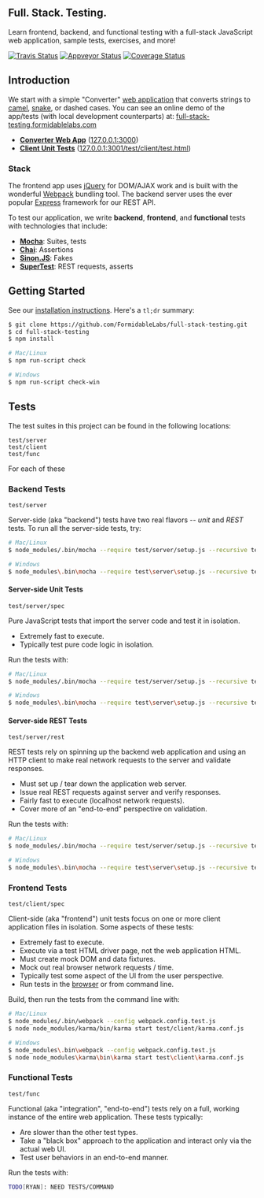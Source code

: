 Full. Stack. Testing.
---------------------

Learn frontend, backend, and functional testing with a full-stack JavaScript
web application, sample tests, exercises, and more!

[![Travis Status][trav_img]][trav_site]
[![Appveyor Status][av_img]][av_site]
[![Coverage Status][cov_img]][cov_site]

## Introduction

We start with a simple "Converter" [web application][fst_app] that converts
strings to [camel][], [snake][], or dashed cases. You can see an online
demo of the app/tests (with local development counterparts) at:
[full-stack-testing.formidablelabs.com][fst_site]

* **[Converter Web App][fst_app]** ([127.0.0.1:3000][dev_app])
* **[Client Unit Tests][fst_test]**
  ([127.0.0.1:3001/test/client/test.html][dev_test])

### Stack

The frontend app uses [jQuery][] for DOM/AJAX work and is built with the
wonderful [Webpack][] bundling tool. The backend server uses the ever popular
[Express][] framework for our REST API.

To test our application, we write **backend**, **frontend**, and **functional**
tests with technologies that include:

* **[Mocha](http://mochajs.org/)**: Suites, tests
* **[Chai](http://chaijs.com/)**: Assertions
* **[Sinon.JS](http://sinonjs.org/)**: Fakes
* **[SuperTest](https://github.com/visionmedia/supertest)**: REST requests,
  asserts

## Getting Started

See our [installation instructions](./INSTALL.md). Here's a `tl;dr` summary:

```sh
$ git clone https://github.com/FormidableLabs/full-stack-testing.git
$ cd full-stack-testing
$ npm install

# Mac/Linux
$ npm run-script check

# Windows
$ npm run-script check-win
```

## Tests

The test suites in this project can be found in the following locations:

```
test/server
test/client
test/func
```

For each of these

### Backend Tests

`test/server`

Server-side (aka "backend") tests have two real flavors -- *unit* and *REST*
tests. To run all the server-side tests, try:

```sh
# Mac/Linux
$ node_modules/.bin/mocha --require test/server/setup.js --recursive test/server

# Windows
$ node_modules\.bin\mocha --require test\server\setup.js --recursive test\server
```

#### Server-side Unit Tests

`test/server/spec`

Pure JavaScript tests that import the server code and test it in isolation.

* Extremely fast to execute.
* Typically test pure code logic in isolation.

Run the tests with:

```sh
# Mac/Linux
$ node_modules/.bin/mocha --require test/server/setup.js --recursive test/server/spec

# Windows
$ node_modules\.bin\mocha --require test\server\setup.js --recursive test\server\spec
```

#### Server-side REST Tests

`test/server/rest`

REST tests rely on spinning up the backend web application and using an HTTP
client to make real network requests to the server and validate responses.

* Must set up / tear down the application web server.
* Issue real REST requests against server and verify responses.
* Fairly fast to execute (localhost network requests).
* Cover more of an "end-to-end" perspective on validation.

Run the tests with:

```sh
# Mac/Linux
$ node_modules/.bin/mocha --require test/server/setup.js --recursive test/server/rest

# Windows
$ node_modules\.bin\mocha --require test\server\setup.js --recursive test\server\rest
```

### Frontend Tests

`test/client/spec`

Client-side (aka "frontend") unit tests focus on one or more client application
files in isolation. Some aspects of these tests:

* Extremely fast to execute.
* Execute via a test HTML driver page, not the web application HTML.
* Must create mock DOM and data fixtures.
* Mock out real browser network requests / time.
* Typically test some aspect of the UI from the user perspective.
* Run tests in the [browser][fst_test] or from command line.

Build, then run the tests from the command line with:

```sh
# Mac/Linux
$ node_modules/.bin/webpack --config webpack.config.test.js
$ node node_modules/karma/bin/karma start test/client/karma.conf.js

# Windows
$ node_modules\.bin\webpack --config webpack.config.test.js
$ node node_modules\karma\bin\karma start test\client\karma.conf.js
```

### Functional Tests

`test/func`

Functional (aka "integration", "end-to-end") tests rely on a full, working
instance of the entire web application. These tests typically:

* Are slower than the other test types.
* Take a "black box" approach to the application and interact only via the
  actual web UI.
* Test user behaviors in an end-to-end manner.

Run the tests with:

```sh
TODO[RYAN]: NEED TESTS/COMMAND
```


[jQuery]: http://jquery.com/
[Webpack]: http://webpack.github.io/
[Express]: http://expressjs.com/
[camel]: http://en.wikipedia.org/wiki/CamelCase
[snake]: http://en.wikipedia.org/wiki/Snake_case

[fst_site]: http://full-stack-testing.formidablelabs.com/
[fst_test]: http://full-stack-testing.formidablelabs.com/test/client/test.html
[fst_app]: http://full-stack-testing.formidablelabs.com/app/
[dev_app]: http://127.0.0.1:3000/
[dev_test]: http://127.0.0.1:3001/test/client/test.html

[trav]: https://travis-ci.org/
[trav_img]: https://api.travis-ci.org/FormidableLabs/full-stack-testing.svg
[trav_site]: https://travis-ci.org/FormidableLabs/full-stack-testing
[av]: https://ci.appveyor.com/
[av_img]: https://ci.appveyor.com/api/projects/status/7fdajvg832480dnb?svg=true
[av_site]: https://ci.appveyor.com/project/ryan-roemer/full-stack-testing
[cov]: https://coveralls.io
[cov_img]: https://img.shields.io/coveralls/FormidableLabs/full-stack-testing.svg
[cov_site]: https://coveralls.io/r/FormidableLabs/full-stack-testing
